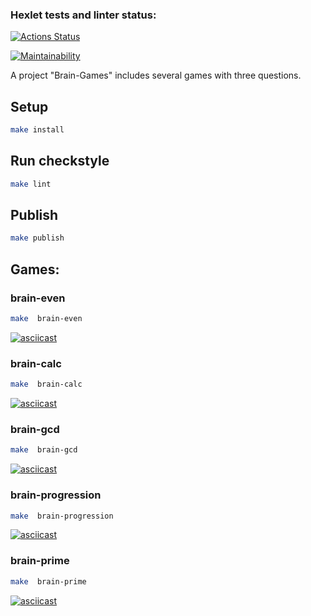 ### Hexlet tests and linter status:

[![Actions Status](https://github.com/19victoria88n/frontend-project-44/workflows/hexlet-check/badge.svg)](https://github.com/19victoria88n/frontend-project-44/actions)

[![Maintainability](https://api.codeclimate.com/v1/badges/999d28bb5d23baf0da19/maintainability)](https://codeclimate.com/github/19victoria88n/frontend-project-44/maintainability)

A project "Brain-Games" includes several games with three questions.

## Setup

```bash
make install
```

## Run checkstyle

```bash
make lint
```

## Publish

```bash
make publish
```

## Games:

### brain-even

```bash
make  brain-even
```

[![asciicast](https://asciinema.org/a/ixaHJEgVdbuBGbqqR5IuJJ2h1.svg)](https://asciinema.org/a/ixaHJEgVdbuBGbqqR5IuJJ2h1)

### brain-calc

```bash
make  brain-calc
```

[![asciicast](https://asciinema.org/a/YohFnXLvmQdjWPxBfRbBDIz3g.svg)](https://asciinema.org/a/YohFnXLvmQdjWPxBfRbBDIz3g)

### brain-gcd

```bash
make  brain-gcd
```

[![asciicast](https://asciinema.org/a/WFBF4ll37KKBiVQr5Uz26GOHP.svg)](https://asciinema.org/a/WFBF4ll37KKBiVQr5Uz26GOHP)

### brain-progression

```bash
make  brain-progression
```

[![asciicast](https://asciinema.org/a/KOY3inevf9SUbxTfR4Hyq1qs0.svg)](https://asciinema.org/a/KOY3inevf9SUbxTfR4Hyq1qs0)

### brain-prime

```bash
make  brain-prime
```

[![asciicast](https://asciinema.org/a/tYDIdiyPYqDTBAd2R0HmeNQBu.svg)](https://asciinema.org/a/tYDIdiyPYqDTBAd2R0HmeNQBu)
